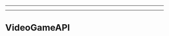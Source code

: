 ------------------------------------------------------------------
--------------------------------------------------------------------------------------------------
# VideoGameAPI
